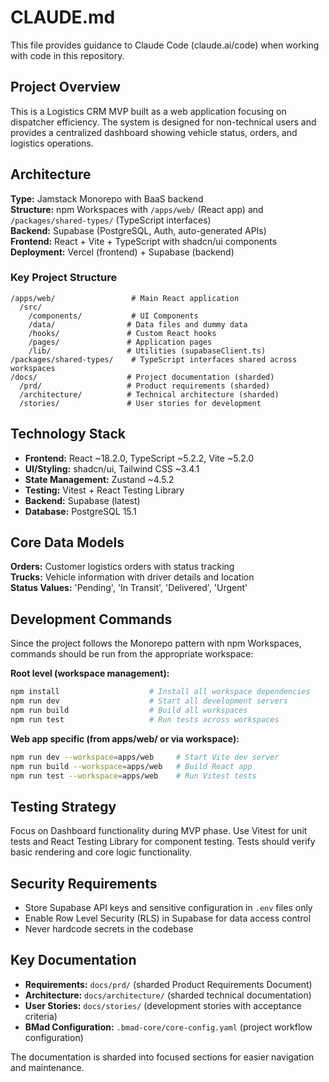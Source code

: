 # CLAUDE.md

This file provides guidance to Claude Code (claude.ai/code) when working with code in this repository.

## Project Overview

This is a Logistics CRM MVP built as a web application focusing on dispatcher efficiency. The system is designed for non-technical users and provides a centralized dashboard showing vehicle status, orders, and logistics operations.

## Architecture

**Type:** Jamstack Monorepo with BaaS backend  
**Structure:** npm Workspaces with `/apps/web/` (React app) and `/packages/shared-types/` (TypeScript interfaces)  
**Backend:** Supabase (PostgreSQL, Auth, auto-generated APIs)  
**Frontend:** React + Vite + TypeScript with shadcn/ui components  
**Deployment:** Vercel (frontend) + Supabase (backend)

### Key Project Structure
```
/apps/web/                 # Main React application
  /src/
    /components/           # UI Components
    /data/                # Data files and dummy data
    /hooks/               # Custom React hooks  
    /pages/               # Application pages
    /lib/                 # Utilities (supabaseClient.ts)
/packages/shared-types/    # TypeScript interfaces shared across workspaces
/docs/                    # Project documentation (sharded)
  /prd/                   # Product requirements (sharded)
  /architecture/          # Technical architecture (sharded)
  /stories/               # User stories for development
```

## Technology Stack

- **Frontend:** React ~18.2.0, TypeScript ~5.2.2, Vite ~5.2.0
- **UI/Styling:** shadcn/ui, Tailwind CSS ~3.4.1  
- **State Management:** Zustand ~4.5.2
- **Testing:** Vitest + React Testing Library
- **Backend:** Supabase (latest)
- **Database:** PostgreSQL 15.1

## Core Data Models

**Orders:** Customer logistics orders with status tracking  
**Trucks:** Vehicle information with driver details and location  
**Status Values:** 'Pending', 'In Transit', 'Delivered', 'Urgent'

## Development Commands

Since the project follows the Monorepo pattern with npm Workspaces, commands should be run from the appropriate workspace:

**Root level (workspace management):**
```bash
npm install                    # Install all workspace dependencies
npm run dev                    # Start all development servers
npm run build                  # Build all workspaces
npm run test                   # Run tests across workspaces
```

**Web app specific (from apps/web/ or via workspace):**
```bash
npm run dev --workspace=apps/web     # Start Vite dev server
npm run build --workspace=apps/web   # Build React app
npm run test --workspace=apps/web    # Run Vitest tests
```

## Testing Strategy

Focus on Dashboard functionality during MVP phase. Use Vitest for unit tests and React Testing Library for component testing. Tests should verify basic rendering and core logic functionality.

## Security Requirements

- Store Supabase API keys and sensitive configuration in `.env` files only
- Enable Row Level Security (RLS) in Supabase for data access control
- Never hardcode secrets in the codebase

## Key Documentation

- **Requirements:** `docs/prd/` (sharded Product Requirements Document)
- **Architecture:** `docs/architecture/` (sharded technical documentation)  
- **User Stories:** `docs/stories/` (development stories with acceptance criteria)
- **BMad Configuration:** `.bmad-core/core-config.yaml` (project workflow configuration)

The documentation is sharded into focused sections for easier navigation and maintenance.